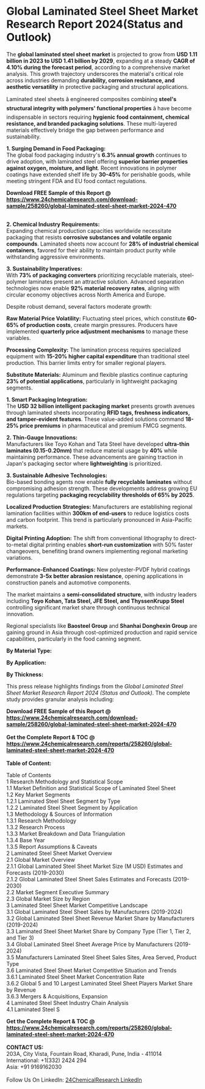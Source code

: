 <h1>Global Laminated Steel Sheet Market Research Report 2024(Status and Outlook)</h1><p>The <strong>global laminated steel sheet market</strong> is projected to grow from <strong>USD 1.11 billion in 2023 to USD 1.41 billion by 2029</strong>, expanding at a steady <strong>CAGR of 4.10% during the forecast period</strong>, according to a comprehensive market analysis. This growth trajectory underscores the material's critical role across industries demanding <strong>durability, corrosion resistance, and aesthetic versatility</strong> in protective packaging and structural applications.</p><p>Laminated steel sheets â engineered composites combining <strong>steel's structural integrity with polymers' functional properties</strong> â have become indispensable in sectors requiring <strong>hygienic food containment, chemical resistance, and branded packaging solutions</strong>. These multi-layered materials effectively bridge the gap between performance and sustainability.</p><p><strong>1. Surging Demand in Food Packaging:</strong><br>
The global food packaging industry's <strong>6.3% annual growth</strong> continues to drive adoption, with laminated steel offering <strong>superior barrier properties against oxygen, moisture, and light</strong>. Recent innovations in polymer coatings have extended shelf life by <strong>30-45%</strong> for perishable goods, while meeting stringent FDA and EU food contact regulations.</p><div><b>Download FREE Sample of this Report @ 
            <a href="https://www.24chemicalresearch.com/download-sample/258260/global-laminated-steel-sheet-market-2024-470">
            https://www.24chemicalresearch.com/download-sample/258260/global-laminated-steel-sheet-market-2024-470</a></b></div><br><p><strong>2. Chemical Industry Requirements:</strong><br>
Expanding chemical production capacities worldwide necessitate packaging that resists <strong>corrosive substances and volatile organic compounds</strong>. Laminated sheets now account for <strong>28% of industrial chemical containers</strong>, favored for their ability to maintain product purity while withstanding aggressive environments.</p><p><strong>3. Sustainability Imperatives:</strong><br>
With <strong>73% of packaging converters</strong> prioritizing recyclable materials, steel-polymer laminates present an attractive solution. Advanced separation technologies now enable <strong>92% material recovery rates</strong>, aligning with circular economy objectives across North America and Europe.</p><p>Despite robust demand, several factors moderate growth:</p><p><strong>Raw Material Price Volatility:</strong> Fluctuating steel prices, which constitute <strong>60-65% of production costs</strong>, create margin pressures. Producers have implemented <strong>quarterly price adjustment mechanisms</strong> to manage these variables.</p><p><strong>Processing Complexity:</strong> The lamination process requires specialized equipment with <strong>15-20% higher capital expenditure</strong> than traditional steel production. This barrier limits entry for smaller regional players.</p><p><strong>Substitute Materials:</strong> Aluminum and flexible plastics continue capturing <strong>23% of potential applications</strong>, particularly in lightweight packaging segments.</p><p><strong>1. Smart Packaging Integration:</strong><br>
The <strong>USD 32 billion intelligent packaging market</strong> presents growth avenues through laminated sheets incorporating <strong>RFID tags, freshness indicators, and tamper-evident features</strong>. These value-added solutions command <strong>18-25% price premiums</strong> in pharmaceutical and premium FMCG segments.</p><p><strong>2. Thin-Gauge Innovations:</strong><br>
Manufacturers like Toyo Kohan and Tata Steel have developed <strong>ultra-thin laminates (0.15-0.20mm)</strong> that reduce material usage by <strong>40%</strong> while maintaining performance. These advancements are gaining traction in Japan's packaging sector where <strong>lightweighting</strong> is prioritized.</p><p><strong>3. Sustainable Adhesive Technologies:</strong><br>
Bio-based bonding agents now enable <strong>fully recyclable laminates</strong> without compromising adhesion strength. These developments address growing EU regulations targeting <strong>packaging recyclability thresholds of 65% by 2025</strong>.</p><p><strong>Localized Production Strategies:</strong> Manufacturers are establishing regional lamination facilities within <strong>300km of end-users</strong> to reduce logistics costs and carbon footprint. This trend is particularly pronounced in Asia-Pacific markets.</p><p><strong>Digital Printing Adoption:</strong> The shift from conventional lithography to direct-to-metal digital printing enables <strong>short-run customization</strong> with 50% faster changeovers, benefiting brand owners implementing regional marketing variations.</p><p><strong>Performance-Enhanced Coatings:</strong> New polyester-PVDF hybrid coatings demonstrate <strong>3-5x better abrasion resistance</strong>, opening applications in construction panels and automotive components.</p><p>The market maintains a <strong>semi-consolidated structure</strong>, with industry leaders including <strong>Toyo Kohan, Tata Steel, JFE Steel, and ThyssenKrupp Steel</strong> controlling significant market share through continuous technical innovation.</p><p>Regional specialists like <strong>Baosteel Group</strong> and <strong>Shanhai Donghexin Group</strong> are gaining ground in Asia through cost-optimized production and rapid service capabilities, particularly in the food canning segment.</p><p><strong>By Material Type:</strong></p><p><strong>By Application:</strong></p><p><strong>By Thickness:</strong></p><p>This press release highlights findings from the <em>Global Laminated Steel Sheet Market Research Report 2024 (Status and Outlook)</em>. The complete study provides granular analysis including:
</p><div><b>Download FREE Sample of this Report @ 
            <a href="https://www.24chemicalresearch.com/download-sample/258260/global-laminated-steel-sheet-market-2024-470">
            https://www.24chemicalresearch.com/download-sample/258260/global-laminated-steel-sheet-market-2024-470</a></b></div><br><div><b>Get the Complete Report & TOC @ 
            <a href="https://www.24chemicalresearch.com/reports/258260/global-laminated-steel-sheet-market-2024-470">
            https://www.24chemicalresearch.com/reports/258260/global-laminated-steel-sheet-market-2024-470</a></b></div><br>
            <b>Table of Content:</b><p>Table of Contents<br />
1 Research Methodology and Statistical Scope<br />
1.1 Market Definition and Statistical Scope of Laminated Steel Sheet<br />
1.2 Key Market Segments<br />
1.2.1 Laminated Steel Sheet Segment by Type<br />
1.2.2 Laminated Steel Sheet Segment by Application<br />
1.3 Methodology & Sources of Information<br />
1.3.1 Research Methodology<br />
1.3.2 Research Process<br />
1.3.3 Market Breakdown and Data Triangulation<br />
1.3.4 Base Year<br />
1.3.5 Report Assumptions & Caveats<br />
2 Laminated Steel Sheet Market Overview<br />
2.1 Global Market Overview<br />
2.1.1 Global Laminated Steel Sheet Market Size (M USD) Estimates and Forecasts (2019-2030)<br />
2.1.2 Global Laminated Steel Sheet Sales Estimates and Forecasts (2019-2030)<br />
2.2 Market Segment Executive Summary<br />
2.3 Global Market Size by Region<br />
3 Laminated Steel Sheet Market Competitive Landscape<br />
3.1 Global Laminated Steel Sheet Sales by Manufacturers (2019-2024)<br />
3.2 Global Laminated Steel Sheet Revenue Market Share by Manufacturers (2019-2024)<br />
3.3 Laminated Steel Sheet Market Share by Company Type (Tier 1, Tier 2, and Tier 3)<br />
3.4 Global Laminated Steel Sheet Average Price by Manufacturers (2019-2024)<br />
3.5 Manufacturers Laminated Steel Sheet Sales Sites, Area Served, Product Type<br />
3.6 Laminated Steel Sheet Market Competitive Situation and Trends<br />
3.6.1 Laminated Steel Sheet Market Concentration Rate<br />
3.6.2 Global 5 and 10 Largest Laminated Steel Sheet Players Market Share by Revenue<br />
3.6.3 Mergers & Acquisitions, Expansion<br />
4 Laminated Steel Sheet Industry Chain Analysis<br />
4.1 Laminated Steel S</p><div><b>Get the Complete Report & TOC @ 
            <a href="https://www.24chemicalresearch.com/reports/258260/global-laminated-steel-sheet-market-2024-470">
            https://www.24chemicalresearch.com/reports/258260/global-laminated-steel-sheet-market-2024-470</a></b></div><br><b>CONTACT US:</b><br>
            203A, City Vista, Fountain Road, Kharadi, Pune, India - 411014<br>
            International: +1(332) 2424 294<br>
            Asia: +91 9169162030 <br><br>
            Follow Us On LinkedIn: <a href="https://www.linkedin.com/company/24chemicalresearch/">24ChemicalResearch LinkedIn</a>
